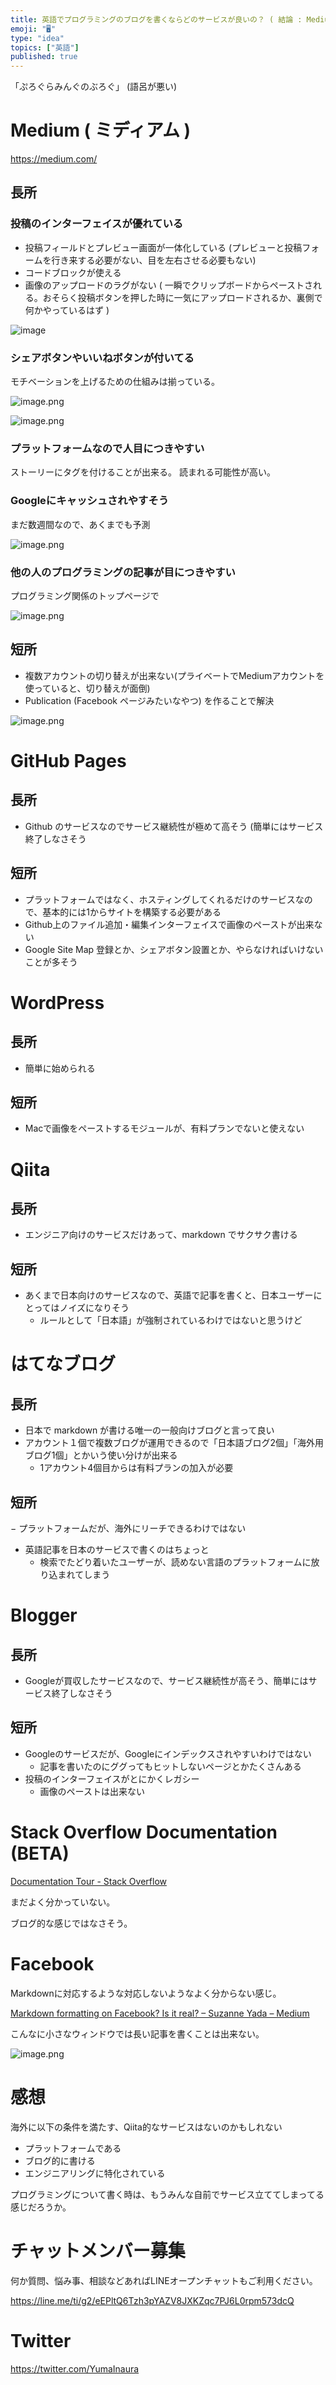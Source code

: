 ```yaml
---
title: 英語でプログラミングのブログを書くならどのサービスが良いの？ ( 結論 : Medium )
emoji: "🖥"
type: "idea"
topics: ["英語"]
published: true
---
```


「ぷろぐらみんぐのぶろぐ」 (語呂が悪い)

# Medium ( ミディアム )

https://medium.com/

## 長所

### 投稿のインターフェイスが優れている

- 投稿フィールドとプレビュー画面が一体化している (プレビューと投稿フォームを行き来する必要がない、目を左右させる必要もない)
- コードブロックが使える
- 画像のアップロードのラグがない ( 一瞬でクリップボードからペーストされる。おそらく投稿ボタンを押した時に一気にアップロードされるか、裏側で何かやっているはず )


![image](https://qiita-image-store.s3.amazonaws.com/0/89618/891c38fd-c10c-2a48-91ca-60ab1ae88bea.png)

### シェアボタンやいいねボタンが付いてる

モチベーションを上げるための仕組みは揃っている。

![image.png](https://qiita-image-store.s3.amazonaws.com/0/89618/a4860984-e7e3-a910-579a-320c35941b3e.png)

![image.png](https://qiita-image-store.s3.amazonaws.com/0/89618/54dc385f-62fb-8b08-41ea-01624b91a266.png)

### プラットフォームなので人目につきやすい

ストーリーにタグを付けることが出来る。
読まれる可能性が高い。

### Googleにキャッシュされやすそう

まだ数週間なので、あくまでも予測

![image.png](https://qiita-image-store.s3.amazonaws.com/0/89618/7c348205-65fa-9556-f560-6288447d6ca6.png)

### 他の人のプログラミングの記事が目につきやすい

プログラミング関係のトップページで

![image.png](https://qiita-image-store.s3.amazonaws.com/0/89618/63911b49-11be-90bc-5791-bf6954c1412e.png)


## 短所

- 複数アカウントの切り替えが出来ない(プライベートでMediumアカウントを使っていると、切り替えが面倒)
 - Publication (Facebook ページみたいなやつ) を作ることで解決

![image.png](https://qiita-image-store.s3.amazonaws.com/0/89618/1cc4ceea-b285-af19-0d86-73b54f38b2ce.png)


# GitHub Pages

## 長所

- Github のサービスなのでサービス継続性が極めて高そう (簡単にはサービス終了しなさそう

## 短所

- プラットフォームではなく、ホスティングしてくれるだけのサービスなので、基本的には1からサイトを構築する必要がある
- Github上のファイル追加・編集インターフェイスで画像のペーストが出来ない
- Google Site Map 登録とか、シェアボタン設置とか、やらなければいけないことが多そう

# WordPress

## 長所

- 簡単に始められる

## 短所

- Macで画像をペーストするモジュールが、有料プランでないと使えない

# Qiita

## 長所

- エンジニア向けのサービスだけあって、markdown でサクサク書ける

## 短所

- あくまで日本向けのサービスなので、英語で記事を書くと、日本ユーザーにとってはノイズになりそう
  - ルールとして「日本語」が強制されているわけではないと思うけど

# はてなブログ

## 長所

- 日本で markdown が書ける唯一の一般向けブログと言って良い
- アカウント１個で複数ブログが運用できるので「日本語ブログ2個」「海外用ブログ1個」とかいう使い分けが出来る
  - 1アカウント4個目からは有料プランの加入が必要

## 短所

− プラットフォームだが、海外にリーチできるわけではない
- 英語記事を日本のサービスで書くのはちょっと
  - 検索でたどり着いたユーザーが、読めない言語のプラットフォームに放り込まれてしまう


# Blogger

## 長所

- Googleが買収したサービスなので、サービス継続性が高そう、簡単にはサービス終了しなさそう

## 短所

- Googleのサービスだが、Googleにインデックスされやすいわけではない
  - 記事を書いたのにググってもヒットしないページとかたくさんある
- 投稿のインターフェイスがとにかくレガシー
  - 画像のペーストは出来ない

# Stack Overflow Documentation (BETA)

[Documentation Tour - Stack Overflow](https://stackoverflow.com/tour/documentation)

まだよく分かっていない。

ブログ的な感じではなさそう。

# Facebook


Markdownに対応するような対応しないようなよく分からない感じ。

[Markdown formatting on Facebook? Is it real? – Suzanne Yada – Medium](https://medium.com/@suzanneyada/markdown-formatting-on-facebook-is-it-real-52eaf4495127)

こんなに小さなウィンドウでは長い記事を書くことは出来ない。

![image.png](https://qiita-image-store.s3.amazonaws.com/0/89618/ff2343c5-52a3-8cae-5f99-84741db941f7.png)

# 感想

海外に以下の条件を満たす、Qiita的なサービスはないのかもしれない

- プラットフォームである
- ブログ的に書ける
- エンジニアリングに特化されている

プログラミングについて書く時は、もうみんな自前でサービス立ててしまってる感じだろうか。









<!-- Update From Qiita API -->

# チャットメンバー募集


何か質問、悩み事、相談などあればLINEオープンチャットもご利用ください。

https://line.me/ti/g2/eEPltQ6Tzh3pYAZV8JXKZqc7PJ6L0rpm573dcQ





# Twitter


https://twitter.com/YumaInaura


<!-- Update From Qiita API -->


